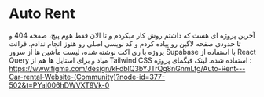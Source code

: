 # Auto Rent

آخرین پروژه ای هست که داشتم روش کار میکردم و تا الان فقط هوم پیج، صفحه 404 و تا حدودی صفحه لاگین رو پیاده کردم و کد نویسی اصلی رو هنوز انجام ندادم.
فرانت پروژه با ری اکت نوشته شده، لیست ماشین ها از سرور Supabase با استفاده از React Query میاد و برای استایل ها هم از Tailwind CSS استفاده شده.
لینک فیگمای پروژه :
https://www.figma.com/design/kFdblQ3bYJTrQg8nGnmLtg/Auto-Rent---Car-rental-Website-(Community)?node-id=377-502&t=PYaI006hDWVXT9Vk-0
